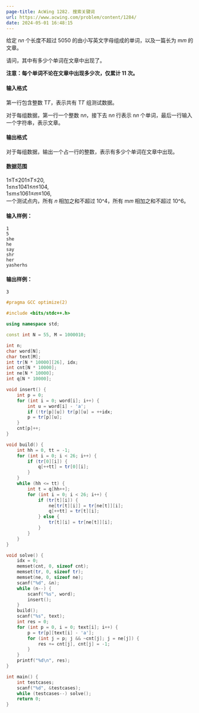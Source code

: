 ```yaml
---
page-title: AcWing 1282. 搜索关键词
url: https://www.acwing.com/problem/content/1284/
date: 2024-05-01 16:48:15
---
```

给定 n𝑛 个长度不超过 5050 的由小写英文字母组成的单词，以及一篇长为 m𝑚 的文章。

请问，其中有多少个单词在文章中出现了。

**注意：每个单词不论在文章中出现多少次，仅累计 11 次。**

#### 输入格式

第一行包含整数 T𝑇，表示共有 T𝑇 组测试数据。

对于每组数据，第一行一个整数 n𝑛，接下去 n𝑛 行表示 n𝑛 个单词，最后一行输入一个字符串，表示文章。

#### 输出格式

对于每组数据，输出一个占一行的整数，表示有多少个单词在文章中出现。

#### 数据范围

1≤T≤201≤𝑇≤20,  
1≤n≤1041≤𝑛≤104,  
1≤m≤1061≤𝑚≤106,  
一个测试点内，所有 𝑛 相加之和不超过 10^4，所有 m𝑚 相加之和不超过 10^6。

#### 输入样例：

```
1
5
she
he
say
shr
her
yasherhs
```

#### 输出样例：

```
3
```

```cpp
#pragma GCC optimize(2)

#include <bits/stdc++.h>

using namespace std;

const int N = 55, M = 1000010;

int n;
char word[N];
char text[M];
int tr[N * 10000][26], idx;
int cnt[N * 10000];
int ne[N * 10000];
int q[N * 10000];

void insert() {
    int p = 0;
    for (int i = 0; word[i]; i++) {
        int u = word[i] - 'a';
        if (!tr[p][u]) tr[p][u] = ++idx;
        p = tr[p][u];
    }
    cnt[p]++;
}

void build() {
    int hh = 0, tt = -1;
    for (int i = 0; i < 26; i++) {
        if (tr[0][i]) {
            q[++tt] = tr[0][i];
        }
    }
    while (hh <= tt) {
        int t = q[hh++];
        for (int i = 0; i < 26; i++) {
            if (tr[t][i]) {
                ne[tr[t][i]] = tr[ne[t]][i];
                q[++tt] = tr[t][i];
            } else {
                tr[t][i] = tr[ne[t]][i];
            }
        }
    }
}

void solve() {
    idx = 0;
    memset(cnt, 0, sizeof cnt);
    memset(tr, 0, sizeof tr);
    memset(ne, 0, sizeof ne);
    scanf("%d", &n);
    while (n--) {
        scanf("%s", word);
        insert();
    }
    build();
    scanf("%s", text);
    int res = 0;
    for (int p = 0, i = 0; text[i]; i++) {
        p = tr[p][text[i] - 'a'];
        for (int j = p; j && ~cnt[j]; j = ne[j]) {
            res += cnt[j], cnt[j] = -1;
        }
    }
    printf("%d\n", res);
}

int main() {
    int testcases;
    scanf("%d", &testcases);
    while (testcases--) solve();
    return 0;
}
```